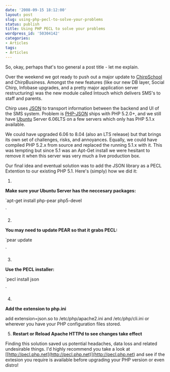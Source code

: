 ```yaml
---
date: '2008-09-15 18:12:00'
layout: post
slug: using-php-pecl-to-solve-your-problems
status: publish
title: Using PHP PECL to solve your problems
wordpress_id: '50304142'
categories:
- Articles
tags:
- Articles
---
```


So, okay, perhaps that's too general a post title - let me explain.




Over the weekend we got ready to push out a major update to [ChirpSchool](http://chirpschool.com) and ChirpBusiness. Amongst the new features (like our new DB layer, Social Chirp, Infobase upgrades, and a pretty major application server restructuring) was the new module called Intouch which delivers SMS's to staff and parents.




Chirp uses [JSON](http://json.org) to transport information between the backend and UI of the SMS system. Problem is [PHP-JSON](http://php.net/json) ships with PHP 5.2.0+, and we still have [Ubuntu](http://ubuntu.com) Server 6.06LTS on a few servers which only has PHP 5.1.x available.




We could have upgraded 6.06 to 8.04 (also an LTS release) but that brings its own set of challenges, risks, and annoyances. Equally, we could have compiled PHP 5.2.x from source and replaced the running 5.1.x with it. This was tempting but since 5.1 was an Apt-Get install we were hesitant to remove it when this server was very much a live production box.




Our final idea and eventual solution was to add the JSON library as a PECL Extention to our existing PHP 5.1. Here's (simply) how we did it:






  1. 
**Make sure your Ubuntu Server has the neccesary packages:**  
  
`apt-get install php-pear php5-devel  
  
`



  2. 
**You may need to update PEAR so that it grabs PECL:**  
  
`pear update  
  
`



  3. 
**Use the PECL installer:**  
  
`pecl install json  
  
`



  4. 
**Add the extension to php.ini**  
  
add extension=json.so to /etc/php/apache2.ini and /etc/php/cli.ini or wherever you have your PHP configuration files stored.  




  5. **Restart or Reload Apache HTTPd to see changes take effect**




Finding this solution saved us potential headaches, data loss and related undesirable things. I'd highly recommend you take a look at [[http://pecl.php.net](http://pecl.php.net)](http://pecl.php.net) and see if the extesion you require is available before upgrading your PHP version or even distro!
